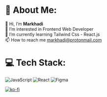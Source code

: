 # 💫 About Me:
👋 Hi, I’m <b>Markhadi</b><br>👀 I’m interested in Frontend Web Developer<br>🌱 I’m currently learning Tailwind Css - React.js<br>📫 How to reach me markhadi@protonmail.com


# 💻 Tech Stack:
![JavaScript](https://img.shields.io/badge/javascript-%23323330.svg?style=for-the-badge&logo=javascript&logoColor=%23F7DF1E) ![React](https://img.shields.io/badge/react-%2320232a.svg?style=for-the-badge&logo=react&logoColor=%2361DAFB)	![Figma](https://img.shields.io/badge/figma-%23F24E1E.svg?style=for-the-badge&logo=figma&logoColor=white)

[![ko-fi](https://ko-fi.com/img/githubbutton_sm.svg)](https://ko-fi.com/V7V1GRTJR)
